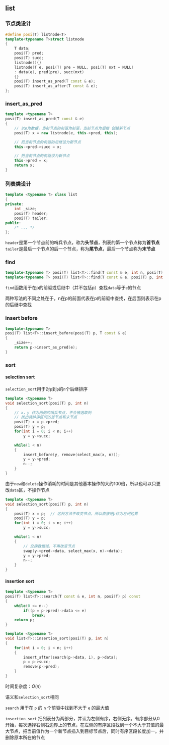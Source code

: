 ## list

### 节点类设计

```c++
#define posi(T) listnode<T>
template<typename T>struct listnode
{
    T data;
    posi(T) pred;
    posi(T) succ;
    listnode(){}
    listnode(T e, posi(T) pre = NULL, posi(T) nxt = NULL)
    : data(e), pred(pre), succ(nxt)
    {}
    posi(T) insert_as_pred(T const & e);
    posi(T) insert_as_after(T const & e);
};
```

### insert_as_pred

```c++
template <typename T>
posi(T) insert_as_pred(T const & e)
{
    // 以e为数据，当前节点的前驱为前驱，当前节点为后继 创建新节点
    posi(T) x = new listnode(e, this->pred, this);

    // 把当前节点的前驱的后继设为新节点
    this->pred->succ = x;

    // 把当前节点的前驱设为新节点
    this->pred = x;
    return x;
}
```

### 列表类设计
```c++
template <typename T> class list
{
private:
    int _size;
    posi(T) header;
    posi(T) tailer;
public:
    /* ... */
};
```
`header`是第一个节点前的哨兵节点，称为**头节点**，列表的第一个节点称为**首节点**
`tailer`是最后一个节点的后一个节点，称为**尾节点**，最后一个节点称为**末节点**

### find

```c++
template<typename T> posi(T) list<T>::find(T const & e, int n, posi(T) p) const;
template<typename T> posi(T) list<T>::find(T const & e, posi(T) p, int n) const;
```

`find`函数用于在p的前驱或后继中（并不包括p）查找`data`等于`e`的节点

两种写法的不同之处在于，n在p的前面代表在p的前驱中查找，在后面则表示在p的后继中查找

### insert before
```c++
template<typename T>
posi(T) list<T>::insert_before(posi(T) p, T const & e)
{
    _size++;
    return p->insert_as_pred(e);
}
```

### sort

#### selection sort

`selection_sort`用于对`p`到`p`的`n`个后继排序

```c++
template <typename T>
void selection_sort(posi(T) p, int n)
{
    // x，y 作为两侧的哨兵节点，不会被选取到
    // 找出待排序区间的首节点和末节点
    posi(T) x = p->pred;
    posi(T) y = p;
    for(int i = 0; i < n; i++)
        y = y->succ;

    while(1 < n)
    {
        insert_before(y, remove(select_max(x, n)));
        y = y->pred;
        n--;
    }
}
```
由于`new`和`delete`操作消耗的时间是其他基本操作的大约100倍，所以也可以只更改`data`区，不操作节点
```c++
template <typename T>
void selection_sort(posi(T) p, int n)
{
    posi(T) x = p;  // 这种方法不改变节点，所以直接把p作为左闭边界
    posi(T) y = p;
    for(int i = 0; i < n; i++)
        y = y->succ;

    while(1 < n)
    {
        // 交换数据域，不再改变节点
        swap(y->pred->data, select_max(x, n)->data);
        y = y->pred;
        n--;
    }
}
```

#### insertion sort

```c++
template <typename T>
posi(T) list<T>::search(T const & e, int n, posi(T) p) const
{
    while(0 <= n--)
        if((p = p->pred)->data <= e)
            break;
    return p;
}

template <typename T>
void list<T>::insertion_sort(posi(T) p, int n)
{
    for(int i = 0; i < n; i++)
    {
        insert_after(search(p->data, i), p->data);
        p = p->succ;
        remove(p->pred);
    }
}
```

时间复杂度：$O(n)$

语义和`selection_sort`相同

`search` 用于在 `p` 的 `n` 个前驱中找到不大于 `e` 的最大值

`insertion_sort` 把列表分为两部分，并认为左侧有序，右侧无序。有序部分从0开始，每次选择右侧右边界上的节点，在左侧的有序区段找到一个不大于其值的最大节点，把当前值作为一个新节点插入到目标节点后，同时有序区段长度加一。并删除原本所在的节点